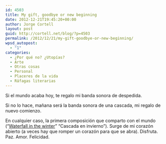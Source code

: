 ```yaml
---
id: 4503
title: My gift, goodbye or new beginning
date: 2012-12-21T19:45:20+00:00
author: Jorge Cortell
layout: post
guid: http://cortell.net/blog/?p=4503
permalink: /2012/12/21/my-gift-goodbye-or-new-beginning/
wpsd_autopost:
  - "1"
categories:
  - ¿Por qué no? ¿Utopías?
  - Arte
  - Otras cosas
  - Personal
  - Placeres de la vida
  - Ráfagas literarias
---
```

Si el mundo acaba hoy, te regalo mi banda sonora de despedida.

Si no lo hace, mañana será la banda sonora de una cascada, mi regalo de nuevo comienzo.

En cualquier caso, la primera composición que comparto con el mundo (&#8220;<a title="http://archive.org/details/WaterfallInTheWinter" href="http://archive.org/details/WaterfallInTheWinter" target="_blank">Waterfall in the winter</a>&#8221; &#8220;Cascada en invierno&#8221;). Surge de mi corazón abierto (a veces hay que romper un corazón para que se abra). Disfruta. Paz. Amor. Felicidad.

&nbsp;</p>